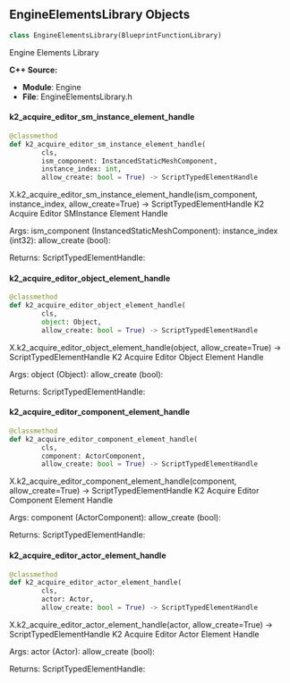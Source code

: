 ## EngineElementsLibrary Objects

```python
class EngineElementsLibrary(BlueprintFunctionLibrary)
```

Engine Elements Library

**C++ Source:**

- **Module**: Engine
- **File**: EngineElementsLibrary.h

<a id="unreal.EngineElementsLibrary.k2_acquire_editor_sm_instance_element_handle"></a>

#### k2_acquire_editor_sm_instance_element_handle

```python
@classmethod
def k2_acquire_editor_sm_instance_element_handle(
        cls,
        ism_component: InstancedStaticMeshComponent,
        instance_index: int,
        allow_create: bool = True) -> ScriptTypedElementHandle
```

X.k2_acquire_editor_sm_instance_element_handle(ism_component, instance_index, allow_create=True) -> ScriptTypedElementHandle
K2 Acquire Editor SMInstance Element Handle

Args:
    ism_component (InstancedStaticMeshComponent): 
    instance_index (int32): 
    allow_create (bool): 

Returns:
    ScriptTypedElementHandle:

<a id="unreal.EngineElementsLibrary.k2_acquire_editor_object_element_handle"></a>

#### k2_acquire_editor_object_element_handle

```python
@classmethod
def k2_acquire_editor_object_element_handle(
        cls,
        object: Object,
        allow_create: bool = True) -> ScriptTypedElementHandle
```

X.k2_acquire_editor_object_element_handle(object, allow_create=True) -> ScriptTypedElementHandle
K2 Acquire Editor Object Element Handle

Args:
    object (Object): 
    allow_create (bool): 

Returns:
    ScriptTypedElementHandle:

<a id="unreal.EngineElementsLibrary.k2_acquire_editor_component_element_handle"></a>

#### k2_acquire_editor_component_element_handle

```python
@classmethod
def k2_acquire_editor_component_element_handle(
        cls,
        component: ActorComponent,
        allow_create: bool = True) -> ScriptTypedElementHandle
```

X.k2_acquire_editor_component_element_handle(component, allow_create=True) -> ScriptTypedElementHandle
K2 Acquire Editor Component Element Handle

Args:
    component (ActorComponent): 
    allow_create (bool): 

Returns:
    ScriptTypedElementHandle:

<a id="unreal.EngineElementsLibrary.k2_acquire_editor_actor_element_handle"></a>

#### k2_acquire_editor_actor_element_handle

```python
@classmethod
def k2_acquire_editor_actor_element_handle(
        cls,
        actor: Actor,
        allow_create: bool = True) -> ScriptTypedElementHandle
```

X.k2_acquire_editor_actor_element_handle(actor, allow_create=True) -> ScriptTypedElementHandle
K2 Acquire Editor Actor Element Handle

Args:
    actor (Actor): 
    allow_create (bool): 

Returns:
    ScriptTypedElementHandle:

<a id="unreal.TypedElementCommonActions"></a>